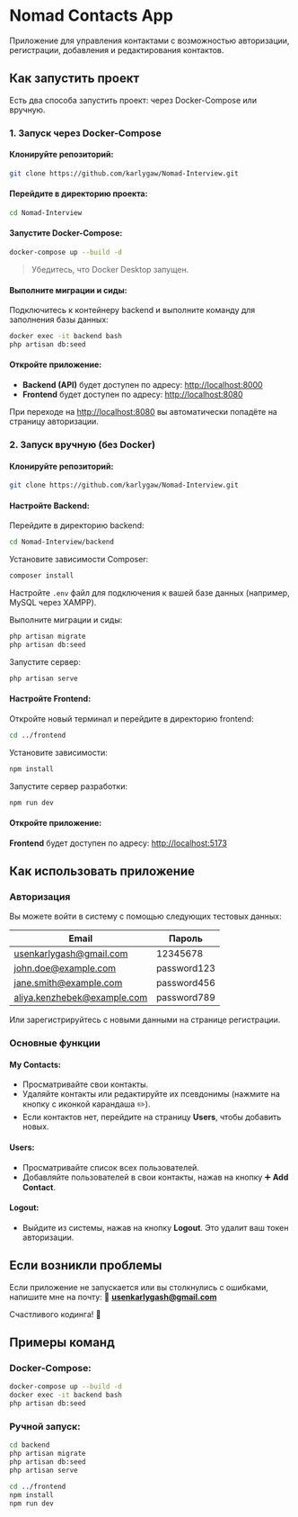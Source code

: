 # Nomad Contacts App

Приложение для управления контактами с возможностью авторизации, регистрации, добавления и редактирования контактов.

## Как запустить проект

Есть два способа запустить проект: через Docker-Compose или вручную.

### 1. Запуск через Docker-Compose

#### Клонируйте репозиторий:
```bash
git clone https://github.com/karlygaw/Nomad-Interview.git
```

#### Перейдите в директорию проекта:
```bash
cd Nomad-Interview
```

#### Запустите Docker-Compose:
```bash
docker-compose up --build -d
```

> Убедитесь, что Docker Desktop запущен.

#### Выполните миграции и сиды:
Подключитесь к контейнеру backend и выполните команду для заполнения базы данных:
```bash
docker exec -it backend bash
php artisan db:seed
```

#### Откройте приложение:
- **Backend (API)** будет доступен по адресу: [http://localhost:8000](http://localhost:8000)
- **Frontend** будет доступен по адресу: [http://localhost:8080](http://localhost:8080)

При переходе на [http://localhost:8080](http://localhost:8080) вы автоматически попадёте на страницу авторизации.

### 2. Запуск вручную (без Docker)

#### Клонируйте репозиторий:
```bash
git clone https://github.com/karlygaw/Nomad-Interview.git
```

#### Настройте Backend:
Перейдите в директорию backend:
```bash
cd Nomad-Interview/backend
```

Установите зависимости Composer:
```bash
composer install
```

Настройте `.env` файл для подключения к вашей базе данных (например, MySQL через XAMPP).

Выполните миграции и сиды:
```bash
php artisan migrate
php artisan db:seed
```

Запустите сервер:
```bash
php artisan serve
```

#### Настройте Frontend:
Откройте новый терминал и перейдите в директорию frontend:
```bash
cd ../frontend
```

Установите зависимости:
```bash
npm install
```

Запустите сервер разработки:
```bash
npm run dev
```

#### Откройте приложение:
**Frontend** будет доступен по адресу: [http://localhost:5173](http://localhost:5173)

## Как использовать приложение

### Авторизация
Вы можете войти в систему с помощью следующих тестовых данных:

| Email | Пароль |
|-----------------------------|-------------|
| usenkarlygash@gmail.com     | 12345678    |
| john.doe@example.com        | password123 |
| jane.smith@example.com      | password456 |
| aliya.kenzhebek@example.com | password789 |

Или зарегистрируйтесь с новыми данными на странице регистрации.

### Основные функции

#### My Contacts:
- Просматривайте свои контакты.
- Удаляйте контакты или редактируйте их псевдонимы (нажмите на кнопку с иконкой карандаша ✏️).
- Если контактов нет, перейдите на страницу **Users**, чтобы добавить новых.

#### Users:
- Просматривайте список всех пользователей.
- Добавляйте пользователей в свои контакты, нажав на кнопку ➕ **Add Contact**.

#### Logout:
- Выйдите из системы, нажав на кнопку **Logout**. Это удалит ваш токен авторизации.

## Если возникли проблемы
Если приложение не запускается или вы столкнулись с ошибками, напишите мне на почту:
📧 **usenkarlygash@gmail.com**

Счастливого кодинга! 🚀

## Примеры команд

### Docker-Compose:
```bash
docker-compose up --build -d
docker exec -it backend bash
php artisan db:seed
```

### Ручной запуск:
```bash
cd backend
php artisan migrate
php artisan db:seed
php artisan serve

cd ../frontend
npm install
npm run dev
